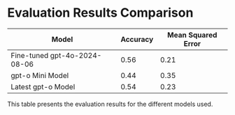 # Evaluation Results Comparison

| Model                      | Accuracy | Mean Squared Error |
|----------------------------|----------|--------------------|
| Fine-tuned gpt-4o-2024-08-06 | 0.56     | 0.21               |
| gpt-o Mini Model           | 0.44     | 0.35               |
| Latest gpt-o Model         | 0.54     | 0.23               |

This table presents the evaluation results for the different models used.
